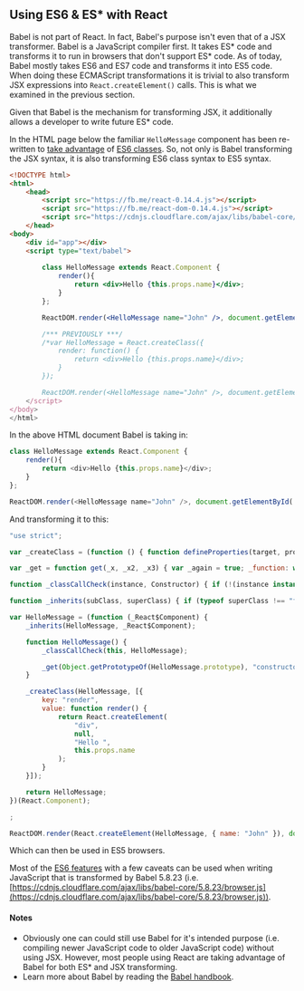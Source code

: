 ## Using ES6 & ES\* with React

Babel is not part of React. In fact, Babel's purpose isn't even that of a JSX transformer. Babel is a JavaScript compiler first.  It takes ES\* code and transforms it to run in browsers that don't support ES\* code. As of today, Babel mostly takes ES6 and ES7 code and transforms it into ES5 code. When doing these ECMAScript transformations it is trivial to also transform JSX expressions into `React.createElement()` calls. This is what we examined in the previous section.

Given that Babel is the mechanism for transforming JSX, it additionally allows a developer to write future ES\* code.

In the HTML page below the familiar `HelloMessage` component has been re-written to [take advantage](http://babeljs.io/blog/2015/06/07/react-on-es6-plus/) of [ES6 classes](https://github.com/lukehoban/es6features#classes). So, not only is Babel transforming the JSX syntax, it is also transforming ES6 class syntax to ES5 syntax.

```html
<!DOCTYPE html>
<html>
    <head>
        <script src="https://fb.me/react-0.14.4.js"></script>
        <script src="https://fb.me/react-dom-0.14.4.js"></script>
        <script src="https://cdnjs.cloudflare.com/ajax/libs/babel-core/5.8.23/browser.min.js"></script>
    </head>
<body>
    <div id="app"></div>
    <script type="text/babel">
    
        class HelloMessage extends React.Component {
            render(){
                return <div>Hello {this.props.name}</div>;
            }
        };

        ReactDOM.render(<HelloMessage name="John" />, document.getElementById('app'));

        /*** PREVIOUSLY ***/
        /*var HelloMessage = React.createClass({
            render: function() {
                return <div>Hello {this.props.name}</div>;
            }
        });

        ReactDOM.render(<HelloMessage name="John" />, document.getElementById('app'));*/
    </script>
</body>
</html>
```

In the above HTML document Babel is taking in:

```javascript
class HelloMessage extends React.Component {
    render(){
        return <div>Hello {this.props.name}</div>;
    }
};

ReactDOM.render(<HelloMessage name="John" />, document.getElementById('app'));
```

And transforming it to this:

```javascript
"use strict";

var _createClass = (function () { function defineProperties(target, props) { for (var i = 0; i < props.length; i++) { var descriptor = props[i]; descriptor.enumerable = descriptor.enumerable || false; descriptor.configurable = true; if ("value" in descriptor) descriptor.writable = true; Object.defineProperty(target, descriptor.key, descriptor); } } return function (Constructor, protoProps, staticProps) { if (protoProps) defineProperties(Constructor.prototype, protoProps); if (staticProps) defineProperties(Constructor, staticProps); return Constructor; }; })();

var _get = function get(_x, _x2, _x3) { var _again = true; _function: while (_again) { var object = _x, property = _x2, receiver = _x3; _again = false; if (object === null) object = Function.prototype; var desc = Object.getOwnPropertyDescriptor(object, property); if (desc === undefined) { var parent = Object.getPrototypeOf(object); if (parent === null) { return undefined; } else { _x = parent; _x2 = property; _x3 = receiver; _again = true; desc = parent = undefined; continue _function; } } else if ("value" in desc) { return desc.value; } else { var getter = desc.get; if (getter === undefined) { return undefined; } return getter.call(receiver); } } };

function _classCallCheck(instance, Constructor) { if (!(instance instanceof Constructor)) { throw new TypeError("Cannot call a class as a function"); } }

function _inherits(subClass, superClass) { if (typeof superClass !== "function" && superClass !== null) { throw new TypeError("Super expression must either be null or a function, not " + typeof superClass); } subClass.prototype = Object.create(superClass && superClass.prototype, { constructor: { value: subClass, enumerable: false, writable: true, configurable: true } }); if (superClass) Object.setPrototypeOf ? Object.setPrototypeOf(subClass, superClass) : subClass.__proto__ = superClass; }

var HelloMessage = (function (_React$Component) {
    _inherits(HelloMessage, _React$Component);

    function HelloMessage() {
        _classCallCheck(this, HelloMessage);

        _get(Object.getPrototypeOf(HelloMessage.prototype), "constructor", this).apply(this, arguments);
    }

    _createClass(HelloMessage, [{
        key: "render",
        value: function render() {
            return React.createElement(
                "div",
                null,
                "Hello ",
                this.props.name
            );
        }
    }]);

    return HelloMessage;
})(React.Component);

;

ReactDOM.render(React.createElement(HelloMessage, { name: "John" }), document.getElementById('app'));
```

Which can then be used in ES5 browsers.

Most of the [ES6 features](https://github.com/lukehoban/es6features) with a few caveats can be used when writing JavaScript that is transformed by Babel 5.8.23 (i.e. [https://cdnjs.cloudflare.com/ajax/libs/babel-core/5.8.23/browser.js](https://cdnjs.cloudflare.com/ajax/libs/babel-core/5.8.23/browser.js)).

#### Notes

* Obviously one can could still use Babel for it's intended purpose (i.e. compiling newer JavaScript code to older JavaScript code) without using JSX. However, most people using React are taking advantage of Babel for both ES\* and JSX transforming.
* Learn more about Babel by reading the [Babel handbook](https://github.com/thejameskyle/babel-handbook/blob/master/translations/en/user-handbook.md).